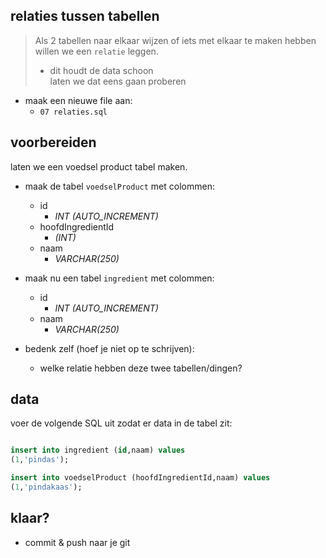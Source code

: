## relaties tussen tabellen

>Als 2 tabellen naar elkaar wijzen of iets met elkaar te maken hebben willen we een `relatie` leggen.
>- dit houdt de data schoon  
> laten we dat eens gaan proberen

- maak een nieuwe file aan:
    - `07 relaties.sql`

## voorbereiden

laten we een voedsel product tabel maken.
- maak de tabel `voedselProduct` met colommen:
    - id 
        - *INT (AUTO_INCREMENT)*
    - hoofdIngredientId 
        - *(INT)*
    - naam 
        - *VARCHAR(250)*
- maak nu een tabel `ingredient` met colommen:
    - id 
        - *INT (AUTO_INCREMENT)*
    - naam 
        - *VARCHAR(250)*

- bedenk zelf (hoef je niet op te schrijven):
    - welke relatie hebben deze twee tabellen/dingen?

## data

voer de volgende SQL uit zodat er data in de tabel zit:
```SQL

insert into ingredient (id,naam) values 
(1,'pindas');

insert into voedselProduct (hoofdIngredientId,naam) values 
(1,'pindakaas');
```

## klaar?

- commit & push naar je git